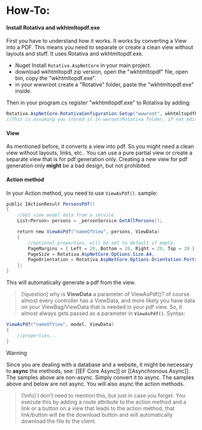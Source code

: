 # How-To:
#### Install Rotativa and wkhtmltopdf.exe
First you have to understand how it works. It works by converting a View into a PDF. This means you need to separate or create a clean view without layouts and stuff. It uses Rotativa and wkhtmltopdf.exe.
- Nuget Install `Rotativa.AspNetCore` in your main project.
- download wkhtmltopdf zip version, open the "wkhtmltopdf" file, open bin, copy the "wkhtmltopdf.exe".
- in your wwwroot create a "Rotative" folder, paste the "wkhtmltopdf.exe" inside.

Then in your program.cs register "wkhtmltopdf.exe" to Rotativa by adding:
```c#
Rotativa.AspNetCore.RotativaConfiguration.Setup("wwwroot", wkhtmltopdfRelativePath: "Rotativa");
//This is assuming you stored it in wwroot/Rotativa folder, if not edit as neccessary
```
#### View
As mentioned before, it converts a view into pdf. So you might need a clean view without layouts, links, etc.. 
You can use a pure partial view or create a separate view that is for pdf generation only. 
Creating a new view for pdf generation only **might** be a bad design, but not prohibited.
#### Action method
In your Action method, you need to use `ViewAsPdf()`.
sample:
```c#
public IActionResult PersonsPdf()
{
	//Get view model data from a service
	List<Person> persons = _personService.GetAllPersons();

    return new ViewAsPdf("nameOfView", persons, ViewData)
    {
	    //optional properties, will be set to default if empty.
		PageMargins = { Left = 20, Bottom = 20, Right = 20, Top = 20 },
		PageSize = Rotativa.AspNetCore.Options.Size.A4,
		PageOrientation = Rotativa.AspNetCore.Options.Orientation.Portrait
    };
}
```
This will automatically generate a pdf from the view.
>[!question] why is **ViewData** a parameter of ViewAsPdf()?
>  of course almost every controller has a ViewData, and more likely you have data on your ViewBag/ViewData that is needed in your pdf view. So, it almost always gets passed as a parameter in **`ViewAsPdf()`**.
Syntax:
```c#
ViewAsPdf("nameOfView", model, ViewData)
{
	//properties... 
}
```
>[!Warning]
>Since you are dealing with a database and a website, it might be necessary to **async** the methods, see: [[EF Core Async]] or [[Asynchronous Async]]. The samples above are non-async. Simply convert it to async.
The samples above and below are not async. You will also async the action methods.

>[!info]
>I don't need to mention this, but just in case you forget. You execute this by adding a route attribute to the action method and a link or a button on a view that leads to the action method, that link/button will be the download button and will automatically download the file to the client.
